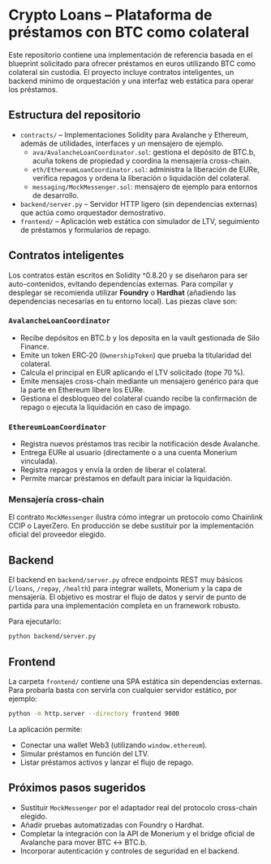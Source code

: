 # Crypto Loans – Plataforma de préstamos con BTC como colateral

Este repositorio contiene una implementación de referencia basada en el blueprint
solicitado para ofrecer préstamos en euros utilizando BTC como colateral sin
custodia. El proyecto incluye contratos inteligentes, un backend mínimo de
orquestación y una interfaz web estática para operar los préstamos.

## Estructura del repositorio

- `contracts/` – Implementaciones Solidity para Avalanche y Ethereum, además de
  utilidades, interfaces y un mensajero de ejemplo.
  - `ava/AvalancheLoanCoordinator.sol`: gestiona el depósito de BTC.b, acuña
    tokens de propiedad y coordina la mensajería cross-chain.
  - `eth/EthereumLoanCoordinator.sol`: administra la liberación de EURe,
    verifica repagos y ordena la liberación o liquidación del colateral.
  - `messaging/MockMessenger.sol`: mensajero de ejemplo para entornos de
    desarrollo.
- `backend/server.py` – Servidor HTTP ligero (sin dependencias externas) que
  actúa como orquestador demostrativo.
- `frontend/` – Aplicación web estática con simulador de LTV, seguimiento de
  préstamos y formularios de repago.

## Contratos inteligentes

Los contratos están escritos en Solidity ^0.8.20 y se diseñaron para ser
auto-contenidos, evitando dependencias externas. Para compilar y desplegar se
recomienda utilizar **Foundry** o **Hardhat** (añadiendo las dependencias
necesarias en tu entorno local). Las piezas clave son:

### `AvalancheLoanCoordinator`

- Recibe depósitos en BTC.b y los deposita en la vault gestionada de Silo
  Finance.
- Emite un token ERC‑20 (`OwnershipToken`) que prueba la titularidad del
  colateral.
- Calcula el principal en EUR aplicando el LTV solicitado (tope 70 %).
- Emite mensajes cross-chain mediante un mensajero genérico para que la parte en
  Ethereum libere los EURe.
- Gestiona el desbloqueo del colateral cuando recibe la confirmación de repago o
  ejecuta la liquidación en caso de impago.

### `EthereumLoanCoordinator`

- Registra nuevos préstamos tras recibir la notificación desde Avalanche.
- Entrega EURe al usuario (directamente o a una cuenta Monerium vinculada).
- Registra repagos y envía la orden de liberar el colateral.
- Permite marcar préstamos en default para iniciar la liquidación.

### Mensajería cross-chain

El contrato `MockMessenger` ilustra cómo integrar un protocolo como Chainlink
CCIP o LayerZero. En producción se debe sustituir por la implementación oficial
del proveedor elegido.

## Backend

El backend en `backend/server.py` ofrece endpoints REST muy básicos (`/loans`,
`/repay`, `/health`) para integrar wallets, Monerium y la capa de mensajería. El
objetivo es mostrar el flujo de datos y servir de punto de partida para una
implementación completa en un framework robusto.

Para ejecutarlo:

```bash
python backend/server.py
```

## Frontend

La carpeta `frontend/` contiene una SPA estática sin dependencias externas. Para
probarla basta con servirla con cualquier servidor estático, por ejemplo:

```bash
python -m http.server --directory frontend 9000
```

La aplicación permite:

- Conectar una wallet Web3 (utilizando `window.ethereum`).
- Simular préstamos en función del LTV.
- Listar préstamos activos y lanzar el flujo de repago.

## Próximos pasos sugeridos

- Sustituir `MockMessenger` por el adaptador real del protocolo cross-chain
  elegido.
- Añadir pruebas automatizadas con Foundry o Hardhat.
- Completar la integración con la API de Monerium y el bridge oficial de
  Avalanche para mover BTC ↔ BTC.b.
- Incorporar autenticación y controles de seguridad en el backend.
